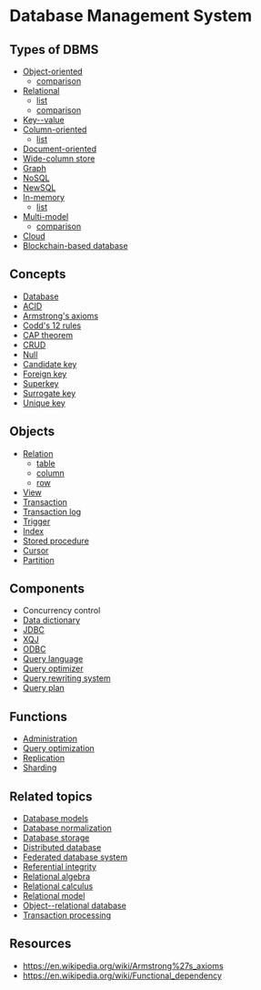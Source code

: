 # Database Management System

## Types of DBMS

- [Object-oriented](https://en.wikipedia.org/wiki/Object_database "Object database")
    - [comparison](https://en.wikipedia.org/wiki/Comparison_of_object_database_management_systems "Comparison of object database management systems")
- [Relational](https://en.wikipedia.org/wiki/Relational_database "Relational database")
    - [list](https://en.wikipedia.org/wiki/List_of_relational_database_management_systems "List of relational database management systems")
    - [comparison](https://en.wikipedia.org/wiki/Comparison_of_relational_database_management_systems "Comparison of relational database management systems")
- [Key--value](https://en.wikipedia.org/wiki/Key%E2%80%93value_database "Key--value database")
- [Column-oriented](https://en.wikipedia.org/wiki/Column-oriented_DBMS "Column-oriented DBMS")
    - [list](https://en.wikipedia.org/wiki/List_of_column-oriented_DBMSes "List of column-oriented DBMSes")
- [Document-oriented](https://en.wikipedia.org/wiki/Document-oriented_database "Document-oriented database")
- [Wide-column store](https://en.wikipedia.org/wiki/Wide-column_store "Wide-column store")
- [Graph](https://en.wikipedia.org/wiki/Graph_database "Graph database")
- [NoSQL](https://en.wikipedia.org/wiki/NoSQL "NoSQL")
- [NewSQL](https://en.wikipedia.org/wiki/NewSQL "NewSQL")
- [In-memory](https://en.wikipedia.org/wiki/In-memory_database "In-memory database")
    - [list](https://en.wikipedia.org/wiki/List_of_in-memory_databases "List of in-memory databases")
- [Multi-model](https://en.wikipedia.org/wiki/Multi-model_database "Multi-model database")
    - [comparison](https://en.wikipedia.org/wiki/Comparison_of_multi-model_databases "Comparison of multi-model databases")
- [Cloud](https://en.wikipedia.org/wiki/Cloud_database "Cloud database")
- [Blockchain-based database](https://en.wikipedia.org/wiki/Blockchain-based_database "Blockchain-based database")

## Concepts

- [Database](https://en.wikipedia.org/wiki/Database "Database")
- [ACID](https://en.wikipedia.org/wiki/ACID "ACID")
- [Armstrong's axioms](https://en.wikipedia.org/wiki/Armstrong%27s_axioms "Armstrong's axioms")
- [Codd's 12 rules](https://en.wikipedia.org/wiki/Codd%27s_12_rules "Codd's 12 rules")
- [CAP theorem](https://en.wikipedia.org/wiki/CAP_theorem "CAP theorem")
- [CRUD](https://en.wikipedia.org/wiki/Create,_read,_update_and_delete "Create, read, update and delete")
- [Null](https://en.wikipedia.org/wiki/Null_(SQL) "Null (SQL)")
- [Candidate key](https://en.wikipedia.org/wiki/Candidate_key "Candidate key")
- [Foreign key](https://en.wikipedia.org/wiki/Foreign_key "Foreign key")
- [Superkey](https://en.wikipedia.org/wiki/Superkey "Superkey")
- [Surrogate key](https://en.wikipedia.org/wiki/Surrogate_key "Surrogate key")
- [Unique key](https://en.wikipedia.org/wiki/Unique_key "Unique key")

## Objects

- [Relation](https://en.wikipedia.org/wiki/Relation_(database) "Relation (database)")
    - [table](https://en.wikipedia.org/wiki/Table_(database) "Table (database)")
    - [column](https://en.wikipedia.org/wiki/Column_(database) "Column (database)")
    - [row](https://en.wikipedia.org/wiki/Row_(database) "Row (database)")
- [View](https://en.wikipedia.org/wiki/View_(SQL) "View (SQL)")
- [Transaction](https://en.wikipedia.org/wiki/Database_transaction "Database transaction")
- [Transaction log](https://en.wikipedia.org/wiki/Transaction_log "Transaction log")
- [Trigger](https://en.wikipedia.org/wiki/Database_trigger "Database trigger")
- [Index](https://en.wikipedia.org/wiki/Database_index "Database index")
- [Stored procedure](https://en.wikipedia.org/wiki/Stored_procedure "Stored procedure")
- [Cursor](https://en.wikipedia.org/wiki/Cursor_(databases) "Cursor (databases)")
- [Partition](https://en.wikipedia.org/wiki/Partition_(database) "Partition (database)")

## Components

- Concurrency control
- [Data dictionary](https://en.wikipedia.org/wiki/Data_dictionary "Data dictionary")
- [JDBC](https://en.wikipedia.org/wiki/Java_Database_Connectivity "Java Database Connectivity")
- [XQJ](https://en.wikipedia.org/wiki/XQuery_API_for_Java "XQuery API for Java")
- [ODBC](https://en.wikipedia.org/wiki/Open_Database_Connectivity "Open Database Connectivity")
- [Query language](https://en.wikipedia.org/wiki/Query_language "Query language")
- [Query optimizer](https://en.wikipedia.org/wiki/Query_optimization "Query optimization")
- [Query rewriting system](https://en.wikipedia.org/wiki/Query_Rewriting "Query Rewriting")
- [Query plan](https://en.wikipedia.org/wiki/Query_plan "Query plan")

## Functions

- [Administration](https://en.wikipedia.org/wiki/Database_administration "Database administration")
- [Query optimization](https://en.wikipedia.org/wiki/Query_optimization "Query optimization")
- [Replication](https://en.wikipedia.org/wiki/Replication_(computing)#DATABASE "Replication (computing)")
- [Sharding](https://en.wikipedia.org/wiki/Shard_(database_architecture) "Shard (database architecture)")

## Related topics

- [Database models](https://en.wikipedia.org/wiki/Database_model "Database model")
- [Database normalization](https://en.wikipedia.org/wiki/Database_normalization "Database normalization")
- [Database storage](https://en.wikipedia.org/wiki/Database_storage_structures "Database storage structures")
- [Distributed database](https://en.wikipedia.org/wiki/Distributed_database "Distributed database")
- [Federated database system](https://en.wikipedia.org/wiki/Federated_database_system "Federated database system")
- [Referential integrity](https://en.wikipedia.org/wiki/Referential_integrity "Referential integrity")
- [Relational algebra](https://en.wikipedia.org/wiki/Relational_algebra "Relational algebra")
- [Relational calculus](https://en.wikipedia.org/wiki/Relational_calculus "Relational calculus")
- [Relational model](https://en.wikipedia.org/wiki/Relational_model "Relational model")
- [Object--relational database](https://en.wikipedia.org/wiki/Object%E2%80%93relational_database "Object--relational database")
- [Transaction processing](https://en.wikipedia.org/wiki/Transaction_processing "Transaction processing")

## Resources

- <https://en.wikipedia.org/wiki/Armstrong%27s_axioms>
- <https://en.wikipedia.org/wiki/Functional_dependency>